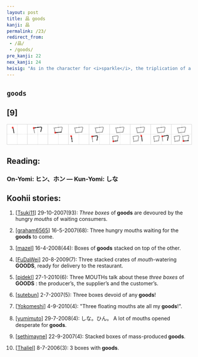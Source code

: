 ```yaml
---
layout: post
title: 品 goods
kanji: 品
permalink: /23/
redirect_from:
 - /品/
 - /goods/
pre_kanji: 22
nex_kanji: 24
heisig: "As in the character for <i>sparkle</i>, the triplication of a single element in this character indicates &quot;everywhere&quot; or &quot;heaps of.&quot; When we think of <b>goods</b> in modern industrial society, we think of what has been mass-produced - that is to say, produced for the &quot;masses&quot; of open <i>mouths</i> waiting like fledglings in a nest to &quot;consume&quot; whatever comes their way."
---
```


## `goods`

## [9]

<div class="stroke"><img src="../images/E59381.png" /></div>

## Reading:

### On-Yomi: ヒン、ホン &mdash; Kun-Yomi: しな

## Koohii stories:

1) [<a href="http://kanji.koohii.com/profile/Tsuki11">Tsuki11</a>] 29-10-2007(93): <em>Three boxes</em> of<strong> goods</strong> are devoured by the hungry <em>mouths</em> of waiting consumers. 

2) [<a href="http://kanji.koohii.com/profile/graham6565">graham6565</a>] 16-5-2007(68): Three hungry mouths waiting for the<strong> goods</strong> to come. 

3) [<a href="http://kanji.koohii.com/profile/mazel">mazel</a>] 16-4-2008(44): Boxes of<strong> goods</strong> stacked on top of the other. 

4) [<a href="http://kanji.koohii.com/profile/FuDaWei">FuDaWei</a>] 20-8-2009(7): Three stacked crates of <em>mouth</em>-watering<strong> GOODS</strong>, ready for delivery to the restaurant. 

5) [<a href="http://kanji.koohii.com/profile/pjdekl">pjdekl</a>] 27-1-2010(6): Three MOUTHs talk about these <em>three boxes</em> of<strong> GOODS</strong> : the producer’s, the supplier’s and the customer’s. 

6) [<a href="http://kanji.koohii.com/profile/sutebun">sutebun</a>] 2-7-2007(5): Three boxes devoid of any<strong> goods</strong>! 

7) [<a href="http://kanji.koohii.com/profile/Yokomeshi">Yokomeshi</a>] 4-9-2010(4): &quot;Three floating mouths ate all my<strong> goods</strong>!&quot;. 

8) [<a href="http://kanji.koohii.com/profile/yumimuto">yumimuto</a>] 29-7-2008(4): しな。ひん。 A lot of mouths opened desperate for<strong> goods</strong>. 

9) [<a href="http://kanji.koohii.com/profile/sethimayne">sethimayne</a>] 22-9-2007(4): Stacked boxes of mass-produced<strong> goods</strong>. 

10) [<a href="http://kanji.koohii.com/profile/Thaliel">Thaliel</a>] 8-7-2006(3): 3 boxes with<strong> goods</strong>. 
